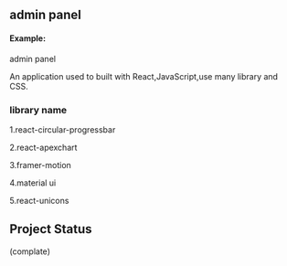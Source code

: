 ## admin panel 
#### Example:

admin panel 

An application used to built with React,JavaScript,use many library and CSS.

### library name 

1.react-circular-progressbar

2.react-apexchart

3.framer-motion

4.material ui

5.react-unicons

## Project Status
(complate)




